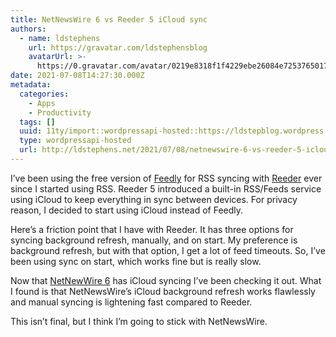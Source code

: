 ```yaml
---
title: NetNewsWire 6 vs Reeder 5 iCloud sync
authors:
  - name: ldstephens
    url: https://gravatar.com/ldstephensblog
    avatarUrl: >-
      https://0.gravatar.com/avatar/0219e8318f1f4229ebe26084e7253765017f43ca0c631be37dc6d0b8ad6e40a4?s=96&d=identicon&r=G
date: 2021-07-08T14:27:30.000Z
metadata:
  categories:
    - Apps
    - Productivity
  tags: []
  uuid: 11ty/import::wordpressapi-hosted::https://ldstepblog.wordpress.com/?p=2933
  type: wordpressapi-hosted
  url: http://ldstephens.net/2021/07/08/netnewswire-6-vs-reeder-5-icloud-sync/
---
```

I’ve been using the free version of [Feedly](https://feedly.com) for RSS syncing with [Reeder](https://reederapp.com) ever since I started using RSS. Reeder 5 introduced a built-in RSS/Feeds service using iCloud to keep everything in sync between devices. For privacy reason, I decided to start using iCloud instead of Feedly.

Here’s a friction point that I have with Reeder. It has three options for syncing background refresh, manually, and on start. My preference is background refresh, but with that option, I get a lot of feed timeouts. So, I’ve been using sync on start, which works fine but is really slow.

Now that [NetNewWire 6](https://netnewswire.com) has iCloud syncing I’ve been checking it out. What I found is that NetNewsWire’s iCloud background refresh works flawlessly and manual syncing is lightening fast compared to Reeder.

This isn’t final, but I think I’m going to stick with NetNewsWire.